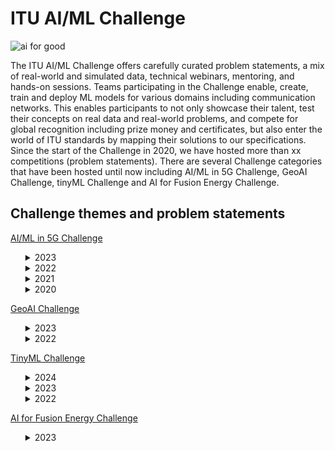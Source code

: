 # ITU AI/ML Challenge
![ai for good](https://github.com/Carolynshexiu/AI-ML-in-5G-Challenge.github.io/assets/162329150/19005290-7d84-45cc-b252-d1bab804dd62)


The ITU AI/ML Challenge offers carefully curated problem statements, a mix of real-world and simulated data, technical webinars, mentoring, and hands-on sessions. Teams participating in the Challenge enable, create, train and deploy ML models for various domains including communication networks. This enables participants to not only showcase their talent, test their concepts on real data and real-world problems, and compete for global recognition including prize money and certificates, but also enter the world of ITU standards by mapping their solutions to our specifications.
Since the start of the Challenge in 2020, we have hosted more than xx competitions (problem statements). There are several Challenge categories that have been hosted until now including AI/ML in 5G Challenge, GeoAI Challenge, tinyML Challenge and AI for Fusion Energy Challenge.

<h2>Challenge themes and problem statements</h2>
<p><a href="https://aiforgood.itu.int/about-ai-for-good/aiml-in-5g-challenge/">AI/ML in 5G Challenge</a></p>
<ul>   
<details>
  <summary>2023</summary>
  <ul>
<li><p><a href="https://challenge.aiforgood.itu.int/match/matchitem/83">62.AI/ML for 5G-Energy Consumption Modelling</a></p>---<strong>curated by Huawei</strong></li>
<li><p><a href="https://challenge.aiforgood.itu.int/match/matchitem/63">61. Depth Map Estimation in 6G mmWave systems</a></p>---<strong>curated by NIST</strong></li>
<li><p><a href="https://zindi.africa/competitions/fault-impact-analysis-towards-service-oriented-network-operation-maintenance/data">60. Fault Impact Analysis: Towards Service-Oriented Network Operation & Maintenance</a></p>---<strong>curated by Huawei</strong></li>
<li><p><a href="https://bnn.upc.edu/challenge/gnnet2023/">59. Graph Neural Networking Challenge 2023 - Creating a Network Digital Twin with Real Network Data</a></p>  ---<strong>curated by BNN-UPC</strong></li>
<li><p><a href="https://challenge.aiforgood.itu.int/match/matchitem/81">58. Intrusion and Vulnerability Detection in Software-Defined Networks (SDN)</a></p>  ---<strong>curated by ULAK Comm.</strong></li>
<li><p><a href="https://challenge.aiforgood.itu.int/match/matchitem/80">57. Multi-environment automotive QoS prediction</a></p>  ---<strong>curated by Fraunhofer HHI</strong></li>
<li><p><a href="https://zindi.africa/competitions/network-traffic-scenario-prediction-challenge">56. Network Traffic Scenario Prediction Challenge</a></p>  ---<strong>curated by ZTE</strong></li>
<li><p><a href="https://zindi.africa/competitions/qos-prediction-challenge">55. QoS Prediction Challenge</a></p>  ---<strong>curated by Fraunhofer HHI</strong></li>
<li><p><a href="https://zindi.africa/competitions/title-extraction-in-lecture-slides-challenge">53. Title Extraction in Lecture Slides Challenge</a></p>  ---<strong>curated by ITU</strong></li>
<li><p><a href="https://challenge.aiforgood.itu.int/match/matchitem/84">53. Network failure classification model using network digital twin</a></p>  ---<strong>curated by KDDI</strong></li>
<li><p><a href="https://challenge.aiforgood.itu.int/match/matchitem/90">52. Multi Modal V2V Beam Prediction Challenge 2023</a></p>  ---<strong>curated by Wireless Intelligence Lab - Arizona State University</strong></li>
<li><p><a href="https://challenge.aiforgood.itu.int/match/matchitem/89">51. 3D Location Estimation Using RSSI of Wireless LAN</a></p>  ---<strong>curated by RISING - JAPAN</strong></li>
<li><p><a href="https://www.itu.int/en/ITU-T/Workshops-and-Seminars/2023/1024/Documents/Session%202/Vishnu%20Ram.pdf">50. Build-a-thon 2023</a></p>  ---<strong>curated by ITU Focus Group on Autonomous Networks (FG-AN)</strong></li>
  </ul>
</details>
<details>
  <summary>2022</summary>
  <ul>
<li><p><a href="https://challenge.aiforgood.itu.int/match/matchitem/68">49. BYOC: Build your own Closed loop</a></p> ---<strong>curated by ITU Focus Group Autonomous Networks (FG-AN)</strong></li>
<li><p><a href="https://challenge.aiforgood.itu.int/match/matchitem/73">48. Classification of Home Network Users to Improve User Experience</a></p> ---<strong>curated by ZTE</strong></li>
<li><p><a href="https://challenge.aiforgood.itu.int/match/matchitem/63">47. Depth Map Estimation in 6G mmWave systems</a></p> ---<strong>curated by NIST</strong></li>
<li><p><a href="https://challenge.aiforgood.itu.int/match/matchitem/60">46. Federated Traffic Prediction for 5G and Beyond</a></p> ---<strong>curated by CTTC (Centre Tecnològic de Telecomunicacions de Catalunya)</strong></li>
<li><p><a href="https://challenge.aiforgood.itu.int/match/matchitem/69">45. Graph Neural Networking Challenge 2022: Improving Network Digital Twins through Data-centric AI</a></p> ---<strong>curated by BNN-UPC</strong></li>
<li><p><a href="https://challenge.aiforgood.itu.int/match/matchitem/62">44. I/Q-based Beam Classification with the DeepBeam Dataset</a></p> ---<strong>curated by Northeastern University</strong></li>
<li><p><a href="https://challenge.aiforgood.itu.int/match/matchitem/65">43. Location Estimation Using RSSI of Wireless LAN in NLoS Environment</a></p> ---<strong>curated by RISING</strong></li>
<li><p><a href="https://challenge.aiforgood.itu.int/match/matchitem/66">42. Machine Learning for Throughput Prediction in Coordinated IEEE 802.11be Wi-Fi networks</a></p> ---<strong>curated by UPF</strong></li>
<li><p><a href="https://challenge.aiforgood.itu.int/match/matchitem/72">41. Multi Modal Beam Prediction Challenge 2022: Towards Generalization</a></p> ---<strong>curated by Arizona State University</strong></li>
<li><p><a href="https://challenge.aiforgood.itu.int/match/matchitem/64">40. Network failure prediction on CNFs 5GC with Linux eBPF</a></p> ---<strong>curated by KDDI</strong></li>
<li><p><a href="https://zindi.africa/competitions/next-gen-wifi-throughput-prediction-challenge">39. Next-Gen WiFi Throughput Prediction Challenge</a></p> ---<strong>curated by ITU, UPF</strong></li>
<li><p><a href="https://challenge.aiforgood.itu.int/match/matchitem/70">38. Non-linear Power Amplifier Behavioral Modeling to achieve higher energy efficiency in 5G RAN</a></p> ---<strong>curated by ZTE</strong></li>
<li><p><a href="https://challenge.aiforgood.itu.int/match/matchitem/74">37. "Slidin' videos": Slide Transition Detection and Title Extraction in Lecture Videos</a></p> ---<strong>curated by ITU</strong></li>
<li><p><a href="https://challenge.aiforgood.itu.int/match/matchitem/67">36. Synthetic Observability Data Generation using GANs</a></p> ---<strong>curated by LF Networking</strong></li>    
  </ul>
</details>
<details>
  <summary>2021</summary>
  <ul>
<li><p><a href="https://challenge.aiforgood.itu.int/match/matchitem/43">35. Combinatorial Optimization Challenge: Delivery route optimization</a></p> ---<strong>curated by ZTE</strong></li>
<li><p><a href="https://challenge.aiforgood.itu.int/match/matchitem/37">34. Federated Learning for Spatial Reuse in a multi-BSS (Basic Service Set) scenario</a></p> ---<strong>curated by UPF</strong></li>
<li><p><a href="https://challenge.aiforgood.itu.int/match/matchitem/42">33. Forecasting Model for Service Allocation Network Using Traffic Recognition</a></p> ---<strong>curated by SPbSUT</strong></li>
<li><p><a href="https://challenge.aiforgood.itu.int/match/matchitem/31">32. Graph Neural Networking Challenge 2021: Creating a Scalable Network Digital Twin</a></p> ---<strong>curated by BNN-UPC</strong></li>
<li><p><a href="https://challenge.aiforgood.itu.int/match/matchitem/34">31. Lightning-Fast Modulation Classification with Hardware-Efficient Neural Networks</a></p>---<strong>curated by Xilinx</strong></li>
<li><p><a href="https://challenge.aiforgood.itu.int/match/matchitem/58">30. Location estimation using RSSI of wireless LAN</a></p> ---<strong>curated by RISING</strong></li>
<li><p><a href="https://challenge.aiforgood.itu.int/match/matchitem/40">29. ML5G-PHY-Localization: Multidevice localization with mmWave signals in a factory environment</a></p> ---<strong>curated by NC State University</strong></li>
<li><p><a href="https://challenge.aiforgood.itu.int/match/matchitem/39">28. ML5G-PHY-Reinforcement learning: scheduling and resource allocation</a></p> ---<strong>curated by UFPA</strong></li>
<li><p><a href="https://challenge.aiforgood.itu.int/match/matchitem/33">27. Network anomaly detection based on logs</a></p> ---<strong>curated by China Unicom</strong></li>
<li><p><a href="https://challenge.aiforgood.itu.int/match/matchitem/57">26. Network failure detection and root cause analysis in 5GC by NFV-based test environment</a></p> ---<strong>curated by KDDI</strong></li>
<li><p><a href="https://challenge.aiforgood.itu.int/match/matchitem/45">25. Build-a-thon(PoC) Network resource allocation for emergency management based on closed loop analysis</a></p> ---<strong>curated by ITU Focus Group on Autonomous Networks (FG-AN)</strong></li>
<li><p><a href="https://challenge.aiforgood.itu.int/match/matchitem/35">24. Radio Link Failure Prediction</a></p> ---<strong>curated by Turkcell</strong></li>
<li><p><a href="https://challenge.aiforgood.itu.int/match/matchitem/41">23. RF-Sensor Based Human Activity Recognition</a></p> ---<strong>curated by The University of Alabama</strong></li>
<li><p><a href="https://challenge.aiforgood.itu.int/match/matchitem/38">22. WALDO (Wireless Artificial intelligence Location DetectiOn): sensing using mmWave communications and ML.</a></p> ---<strong>curated by NIST</strong></li>  
  </ul>
</details>
<details>
  <summary>2020</summary>  
  <ul>
<li><p><a href="https://sites.google.com/view/iitd5g/challenge-problems/5g-ai-smart-transportation">21. 5G+AI (Smart Transportation)</a></p> ---<strong>curated by JNU,IIT/Delhi</strong></li>
<li>20. 5G+AI+AR (Zhejiang Division)---<strong> curated by China Unicom</strong></li>
<li>19. Analysis on route information failure in IP core networks by NFV-based test environment ---<strong>curated by KDDI</strong> </li>
<li>18. Compression of Deep Learning models---<strong>curated by ZTE</strong></li>
<li><p><a href="https://www.lyit.ie/LYIT-ITU-T-AI-Challenge“>17. Demonstration of MLFO capabilities via reference implementations</a></p> ---<strong>curated by Letterkenny Institute of Technology, Co. Donegal</strong></li>
<li><p><a href="https://wiki.lfaidata.foundation/display/ADLIK/2020+DNN+Inference+Optimization+Challenge">16. DNN Inference Optimization Challenges</a></p> ---<strong>curated by ADLIK, ZTE</strong></li>
<li>15. Energy-Saving Prediction of Base Station Cells in Mobile Communication Network</a></p> ---<strong>curated by China Unicom</strong></li>
<li>14. Fault Localization of Loop Network Devices based on MEC Platform</a></p> ---<strong>curated by China Unicom</strong></li>
<li><p><a href="https://www.upf.edu/web/wnrg/2020-edition">13. Improving the capacity of IEEE 802.11 WLANs through machine learning</a></p> ---<strong>curated by UPF</strong></li>
<li>12. ML5G-PHY -Beam-Selection: Machine Learning Applied to the Physical Layer of Millimeter-Wave MIMO Sytems---<strong>curated by UFPA</strong></li>
<li>11. ML5G-PHY- Channel Estimation @NCSU: Machine Learning Applied to the Physical Layer of Millimeter-Wave MIMO Systems at North Carolina State University---<strong> curated by NC State University</strong></li>
<li><p><a href="https://sites.google.com/view/iitd5g/challenge-problems/privacy-preserving-aiml-in-5g-networks-for-healthcare-applications">10. Network State Estimation by Analyzing Raw Video Data</a></p> ---<strong> curated by NEC</strong></li>
<li><p><a href="9. Network topology optimization</a></p> ---<strong> curated by China Mobile</strong></li>
<li><p><a href="8. Out of Service(OOS) Alarm Prediction of 4/5G Network Base Station</a></p> ---<strong> curated by China Mobile</strong></li>
<li><p><a href="https://sites.google.com/view/iitd5g/challenge-problems/privacy-preserving-aiml-in-5g-networks-for-healthcare-applications">7. Privacy Preserving AI/ML in 5G networks for healthcare applications</a></p> ---<strong> curated by C-DOT, IIT/Delhi</strong></li>
<li><p><a href="https://www.itu.int/en/ITU-T/AI/challenge/2020/Pages/Turkcell.aspx">6. Using Weather Info for Radio Link Failure Prediction Challenge</a></p> ---<strong> curated by Turkcell</strong></li>
<li><p><a href="https://sites.google.com/view/iitd5g/challenge-problems/shared-experience-using-5g-ai-3d-augmented-virtual-reality">5. Shared Experience Using 5G+AI (3D Augmented + Virtual Reality)</a></p> ---<strong> curated by Hike, IIT/Delhi</strong></li>
<li><p><a href="http://itu-ai-challenge.sut.ru/">4. Traffic recognition and long-term traffic forecasting based on AI algorithms and metadata for 5G/IMT-2020 and beyond</a></p> ---<strong> curated by SPbSUT</strong></li>
<li><p><a href="https://bnn.upc.edu/challenge/gnnet2020/">3. Graph Neural Networking Challenge</a></p> ---<strong> curated by BNN, UPC</strong></li>
<li><p><a href="https://sites.google.com/view/iitd5g/challenge-problems/improving-video-conferencing-and-collaboration">2. Improving experience and enhancing immersiveness of Video conferencing and collaboration</a></p> ---<strong> curated by Dview</strong></li>
<li><p><a href="https://sites.google.com/view/iitd5g/challenge-problems/5g-mlai-dynamic-spectrum-access">1. 5G+ML/AI (Dynamic Spectrum Access)</a></p> ---<strong> curated by IITD</strong></li>   
  </ul>
</details>
</ul>
<p><a href="https://aiforgood.itu.int/about-ai-for-good/geoai-challenge">GeoAI Challenge</a></p>
<ul>
<details> 
  <summary>2023</summary>
  <ul>
<li><p><a href="https://zindi.africa/competitions/geoai-challege-location-mention-recognition-from-social-media">9. GeoAI Challenge Location Mention Recognition from Social Media</a></p> --- <strong> curated by QCRI, QU, Qen Labs Inc.</strong></li>
<li><p><a href="https://zindi.africa/competitions/geoai-challenge-estimating-soil-parameters-from-hyperspectral-images">8. GeoAI Challenge Estimating Soil Parameters from Hyperspectral Images</a></p> ---<strong> curated by ESA (European Space Agency)</strong></li>
<li><p><a href="https://zindi.africa/competitions/geoai-challenge-for-air-pollution-susceptibility-mapping">7. GeoAI Challenge for Air Pollution Susceptibility Mapping</a></p> ---<strong> curated by   GEOlab at Polytechnic di Milano</strong></li>
<li><p><a href="https://zindi.africa/competitions/geo-ai-challenge-for-cropland-mapping-with-satellite-imagery">6. GeoAI Challenge for Cropland Mapping</a></p> ---<strong> curated by UNODC, FAO</strong></li>
<li><p><a href="https://zindi.africa/competitions/geo-ai-challenge-for-landslide-susceptibility-mapping">5. GeoAI Challenge for Landslide Susceptibility Mapping</a></p> ---<strong> curated by GEOlab at Polytechnic di Milano</strong></li>
  </ul>
</details>
<details>
  <summary>2022</summary> 
  <ul>
<li>4.IndabaX Tanzania: Location Mention Recognition from Social Media Crisis-related Text---<strong> curated by ITU and Qatar University</strong></li>
<li><p><a href="https://geoaichallenge.aiforgood.itu.int/match/matchitem/61">3. Cropland mapping with satellite imagery</a></p> ---<strong> curated by FAO</strong></li>
<li><p><a href="https://geoaichallenge.aiforgood.itu.int/match/matchitem/64">2. Location Mention Recognition from Social Media Crisis-related Text</a></p> ---<strong> curated by Qatar Computing Research Institute (QCRI, HBKU), and Qatar University (QU)</strong></li>
<li><p><a href="https://geoaichallenge.aiforgood.itu.int/match/matchitem/62">1. School mapping with big data</a></p> ---<strong> curated by UNICEF</strong></li>
  </ul>
</details>
</ul>
<p><a href="https://aiforgood.itu.int/about-ai-for-good/tinyml-challenge/">TinyML Challenge</a></p> 
<ul>
 <details>
  <summary>2024</summary>
 <ul>
<li><p><a href="https://challenge.aiforgood.itu.int/match/matchitem/91">5. Next-Gen tinyML Smart Weather Station Challenge</a></p> ---<strong> curated by CSEM</strong></li>
 </ul>
</details>
  <details>
  <summary>2023</summary>
  <ul>
<li><p><a href="https://challenge.aiforgood.itu.int/match/matchitem/85?_ga=2.109206273.581721846.1709562945-2133877621.1709562945">4. Next-Gen tinyML Smart Weather Station</a></p> ---<strong> curated by CSEM, tinyML Foundation</strong></li>
<li><p><a href="https://challenge.aiforgood.itu.int/match/matchitem/87">3. Scalable and High-Performance TinyML Solutions for Plant Disease Detection</a></p> ---<strong> curated by ITU</strong></li>
<li><p><a href="https://challenge.aiforgood.itu.int/match/matchitem/88">2. Scalable and High-Performance TinyML Solutions for Wildlife Monitoring</a></p> ---<strong> curated by ITU</strong></li>
  </ul>
</details>
<details>
  <summary>2022</summary>
  <ul>
    <li><p><a href="https://challenge.aiforgood.itu.int/match/matchitem/71">1. Smart Weather Station Challenge</a></p> ---<strong>curated by TinyML Foundation</strong></li>
  </ul>
</details>
</ul>
<p><a href="https://aiforgood.itu.int/about-ai-for-good/ai-for-fusion-energy-challenge/">AI for Fusion Energy Challenge</a></p>
<ul>
<details>
  <summary>2023</summary>
  <ul>
    <li><p><a href="https://zindi.africa/competitions/multi-machine-disruption-prediction-challenge">1. Multi-Machine Disruption Prediction Challenge for Fusion Energy</a></p> ---<strong>curated by ITU, IAEA, PSFC, HUAZHONG UNIVERSITY OF SCIENCE AND TECHNOLOGY</strong></li>
  </ul>
</details>
</ul>

